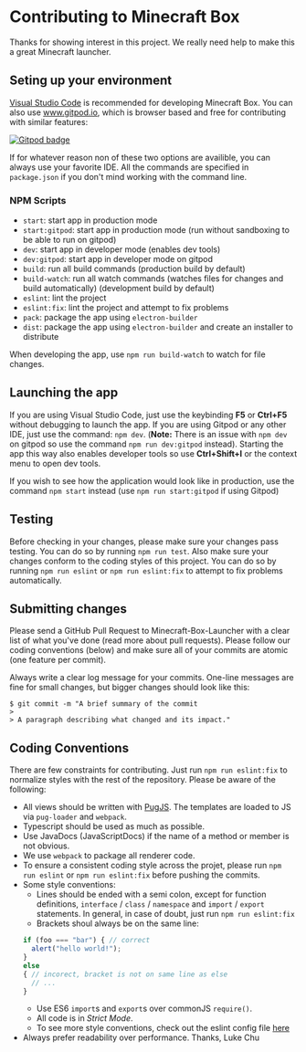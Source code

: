 # Contributing to Minecraft Box

Thanks for showing interest in this project. We really need help to make this a great Minecraft launcher.

## Seting up your environment
[Visual Studio Code](https://code.visualstudio.com/) is recommended for developing Minecraft Box.
You can also use www.gitpod.io, which is browser based and free for contributing with similar features:

[![Gitpod badge](https://gitpod.io/button/open-in-gitpod.svg)](https://gitpod.io#https://github.com/lukechu10/Minecraft-Box-Launcher)

If for whatever reason non of these two options are availible, you can always use your favorite IDE.
All the commands are specified in `package.json` if you don't mind working with the command line.

### NPM Scripts
- `start`: start app in production mode
- `start:gitpod`: start app in production mode (run without sandboxing to be able to run on gitpod)
- `dev`: start app in developer mode (enables dev tools)
- `dev:gitpod`: start app in developer mode on gitpod
- `build`: run all build commands (production build by default)
- `build-watch`: run all watch commands (watches files for changes and build automatically) (development build by default)
- `eslint`: lint the project
- `eslint:fix`: lint the project and attempt to fix problems
- `pack`: package the app using `electron-builder`
- `dist`: package the app using `electron-builder` and create an installer to distribute

When developing the app, use `npm run build-watch` to watch for file changes.

## Launching the app
If you are using Visual Studio Code, just use the keybinding **F5** or **Ctrl+F5** without debugging to launch the app. If you are using Gitpod or any other IDE, just use the command: `npm dev`. (**Note:** There is an issue with `npm dev` on gitpod so use the command `npm run dev:gitpod` instead). Starting the app this way also enables developer tools so use **Ctrl+Shift+I** or the context menu to open dev tools. 

If you wish to see how the application would look like in production, use the command `npm start` instead (use `npm run start:gitpod` if using Gitpod)

## Testing
Before checking in your changes, please make sure your changes pass testing. You can do so by running `npm run test`. Also make sure your changes conform to the coding styles of this project. You can do so by running `npm run eslint` or `npm run eslint:fix` to attempt to fix problems automatically.

## Submitting changes
Please send a GitHub Pull Request to Minecraft-Box-Launcher with a clear list of what you've done (read more about pull requests). Please follow our coding conventions (below) and make sure all of your commits are atomic (one feature per commit).

Always write a clear log message for your commits. One-line messages are fine for small changes, but bigger changes should look like this:

```
$ git commit -m "A brief summary of the commit
> 
> A paragraph describing what changed and its impact."
```

## Coding Conventions

There are few constraints for contributing. Just run `npm run eslint:fix` to normalize styles with the rest of the repository.
Please be aware of the following:
+ All views should be written with [PugJS](https://pugjs.org/api/getting-started.html). The templates are loaded to JS via `pug-loader` and `webpack`.
+ Typescript should be used as much as possible.
+ Use JavaDocs (JavaScriptDocs) if the name of a method or member is not obvious.
+ We use `webpack` to package all renderer code.
+ To ensure a consistent coding style across the projet, please run `npm run eslint` or `npm run eslint:fix` before pushing the commits.
+ Some style conventions:
  + Lines should be ended with a semi colon, except for function definitions, `interface` / `class` / `namespace` and `import` / `export` statements. In general, in case of doubt, just run `npm run eslint:fix`
  + Brackets shoul always be on the same line:
  ```ts
  if (foo === "bar") { // correct
    alert("hello world!");
  }
  else
  { // incorect, bracket is not on same line as else
    // ...
  }
  ```
  + Use ES6 `import`s and `export`s over commonJS `require()`.
  + All code is in *Strict Mode*.
  + To see more style conventions, check out the eslint config file [here](https://github.com/lukechu10/Minecraft-Box-Launcher/blob/master/.eslintrc.json)
+ Always prefer readability over performance.
Thanks, Luke Chu
